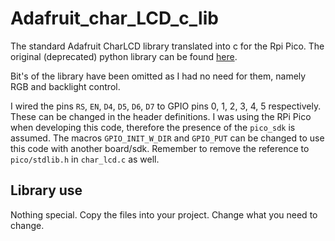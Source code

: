 # Adafruit_char_LCD_c_lib
The standard Adafruit CharLCD library translated into c for the Rpi Pico. The original (deprecated) python library can be found [here](https://github.com/adafruit/Adafruit_Python_CharLCD/blob/master/Adafruit_CharLCD/Adafruit_CharLCD.py).

Bit's of the library have been omitted as I had no need for them, namely RGB and backlight control.

I wired the pins `RS`, `EN`, `D4`, `D5`, `D6`, `D7` to GPIO pins 0, 1, 2, 3, 4, 5 respectively. These can be changed in the header definitions.
I was using the RPi Pico when developing this code, therefore the presence of the `pico_sdk` is assumed. The macros `GPIO_INIT_W_DIR` and `GPIO_PUT` can be changed to use this code with another board/sdk. Remember to remove the reference to `pico/stdlib.h` in `char_lcd.c` as well.

## Library use
Nothing special. Copy the files into your project. Change what you need to change.
